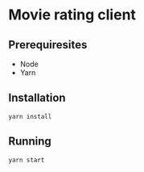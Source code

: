 # Movie rating client

## Prerequiresites

  * Node
  * Yarn
  
## Installation

`yarn install`

## Running

`yarn start`
